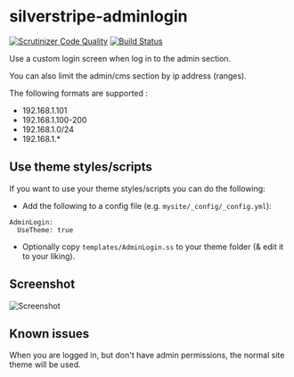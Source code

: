 silverstripe-adminlogin
=======================
[![Scrutinizer Code Quality](https://scrutinizer-ci.com/g/axyr/silverstripe-adminlogin/badges/quality-score.png?b=master)](https://scrutinizer-ci.com/g/axyr/silverstripe-adminlogin/?branch=master) 
[![Build Status](https://secure.travis-ci.org/axyr/silverstripe-adminlogin.png)](https://travis-ci.org/axyr/silverstripe-adminlogin)

Use a custom login screen when log in to the admin section.

You can also limit the admin/cms section by ip address (ranges).

The following formats are supported :

* 192.168.1.101
* 192.168.1.100-200
* 192.168.1.0/24
* 192.168.1.*

## Use theme styles/scripts
If you want to use your theme styles/scripts you can do the following:

* Add the following to a config file (e.g. ```mysite/_config/_config.yml```):
```
AdminLogin:
  UseTheme: true
```
* Optionally copy ```templates/AdminLogin.ss``` to your theme folder (& edit it to your liking).

## Screenshot
![Screenshot](https://raw.github.com/axyr/silverstripe-adminlogin/master/images/screenshot.png)

## Known issues
When you are logged in, but don't have admin permissions, the normal site theme will be used.
